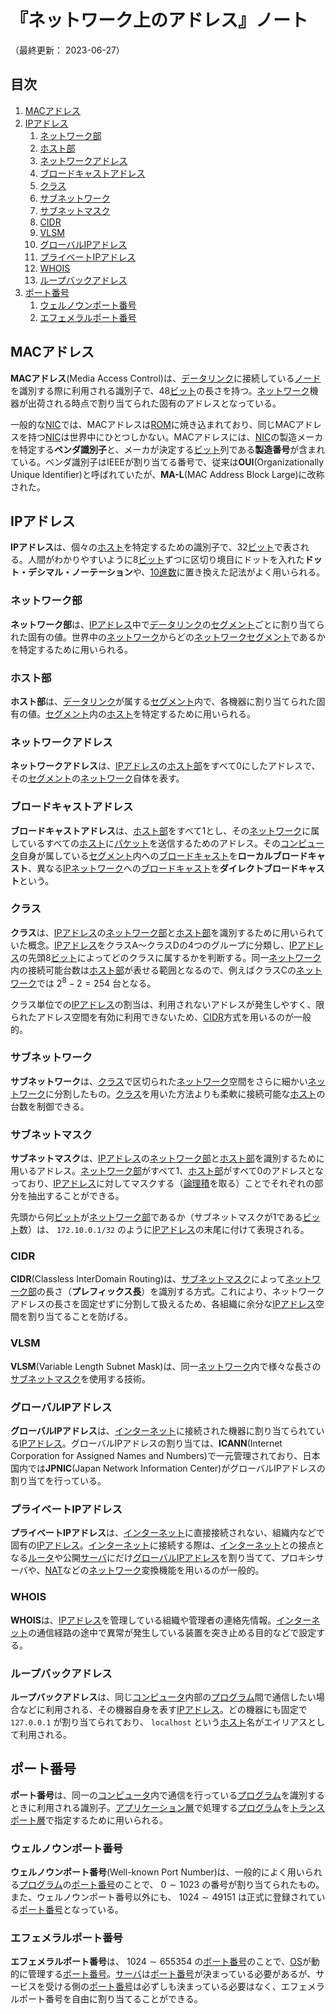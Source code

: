 # 『ネットワーク上のアドレス』ノート

（最終更新： 2023-06-27）


## 目次

1. [MACアドレス](#macアドレス)
1. [IPアドレス](#ipアドレス)
	1. [ネットワーク部](#ネットワーク部)
	1. [ホスト部](#ホスト部)
	1. [ネットワークアドレス](#ネットワークアドレス)
	1. [ブロードキャストアドレス](#ブロードキャストアドレス)
	1. [クラス](#クラス)
	1. [サブネットワーク](#サブネットワーク)
	1. [サブネットマスク](#サブネットマスク)
	1. [CIDR](#cidr)
	1. [VLSM](#vlsm)
	1. [グローバルIPアドレス](#グローバルipアドレス)
	1. [プライベートIPアドレス](#プライベートipアドレス)
	1. [WHOIS](#whois)
	1. [ループバックアドレス](#ループバックアドレス)
1. [ポート番号](#ポート番号)
	1. [ウェルノウンポート番号](#ウェルノウンポート番号)
	1. [エフェメラルポート番号](#エフェメラルポート番号)


## MACアドレス

**MACアドレス**(Media Access Control)は、[データリンク](./datalink_layer.md#データリンク)に接続している[ノード](./network.md#ノード)を識別する際に利用される識別子で、48[ビット](../../../basics/_/chapters/computer_and_number.md#ビット)の長さを持つ。[ネットワーク](./network.md#ネットワーク)機器が出荷される時点で割り当てられた固有のアドレスとなっている。

一般的な[NIC](./network.md#nic)では、MACアドレスは[ROM](../../../computer/hardware/_/chapters/memory.md#rom)に焼き込まれており、同じMACアドレスを持つ[NIC](./network.md#nic)は世界中にひとつしかない。MACアドレスには、[NIC](./network.md#nic)の製造メーカを特定する**ベンダ識別子**と、メーカが決定する[ビット](../../../basics/_/chapters/computer_and_number.md#ビット)列である**製造番号**が含まれている。ベンダ識別子はIEEEが割り当てる番号で、従来は**OUI**(Organizationally Unique Identifier)と呼ばれていたが、**MA-L**(MAC Address Block Large)に改称された。


## IPアドレス

**IPアドレス**は、個々の[ホスト](./network.md#ホスト)を特定するための識別子で、32[ビット](../../../basics/_/chapters/computer_and_number.md#ビット)で表される。人間がわかりやすいように8[ビット](../../../basics/_/chapters/computer_and_number.md#ビット)ずつに区切り境目にドットを入れた**ドット・デシマル・ノーテーション**や、[10進数](../../../basics/discrete_mathematics/_/chapters/radix.md#10進数)に置き換えた記法がよく用いられる。

### ネットワーク部

**ネットワーク部**は、[IPアドレス](#ipアドレス)中で[データリンク](./datalink_layer.md#データリンク)の[セグメント](./datalink_layer.md#セグメント)ごとに割り当てられた固有の値。世界中の[ネットワーク](./network.md#ネットワーク)からどの[ネットワーク](./network.md#ネットワーク)[セグメント](./datalink_layer.md#セグメント)であるかを特定するために用いられる。

### ホスト部

**ホスト部**は、[データリンク](./datalink_layer.md#データリンク)が属する[セグメント](./datalink_layer.md#セグメント)内で、各機器に割り当てられた固有の値。[セグメント](./datalink_layer.md#セグメント)内の[ホスト](./network.md#ホスト)を特定するために用いられる。

### ネットワークアドレス

**ネットワークアドレス**は、[IPアドレス](#ipアドレス)の[ホスト部](#ホスト部)をすべて0にしたアドレスで、その[セグメント](./datalink_layer.md#セグメント)の[ネットワーク](./network.md#ネットワーク)自体を表す。

### ブロードキャストアドレス

**ブロードキャストアドレス**は、[ホスト部](#ホスト部)をすべて1とし、その[ネットワーク](./network.md#ネットワーク)に属しているすべての[ホスト](./network.md#ホスト)に[パケット](./network.md#パケット)を送信するためのアドレス。その[コンピュータ](../../../computer/_/chapters/computer.md#コンピュータ)自身が属している[セグメント](./datalink_layer.md#セグメント)内への[ブロードキャスト](./network.md#ブロードキャスト)を**ローカルブロードキャスト**、異なる[IP](./internet_layer.md#ip)[ネットワーク](./network.md#ネットワーク)への[ブロードキャスト](./network.md#ブロードキャスト)を**ダイレクトブロードキャスト**という。

### クラス

**クラス**は、[IPアドレス](#ipアドレス)の[ネットワーク部](#ネットワーク部)と[ホスト部](#ホスト部)を識別するために用いられていた概念。[IPアドレス](#ipアドレス)をクラスA〜クラスDの4つのグループに分類し、[IPアドレス](#ipアドレス)の先頭8[ビット](../../../basics/_/chapters/computer_and_number.md#ビット)によってどのクラスに属するかを判断する。同一[ネットワーク](./network.md#ネットワーク)内の接続可能台数は[ホスト部](#ホスト部)が表せる範囲となるので、例えばクラスCの[ネットワーク](./network.md#ネットワーク)では $2^8 - 2 = 254$ 台となる。

クラス単位での[IPアドレス](#ipアドレス)の割当は、利用されないアドレスが発生しやすく、限られたアドレス空間を有効に利用できないため、[CIDR](#cidr)方式を用いるのが一般的。

### サブネットワーク

**サブネットワーク**は、[クラス](#クラス)で区切られた[ネットワーク](./network.md#ネットワーク)空間をさらに細かい[ネットワーク](./network.md#ネットワーク)に分割したもの。[クラス](#クラス)を用いた方法よりも柔軟に接続可能な[ホスト](./network.md#ホスト)の台数を制御できる。

### サブネットマスク

**サブネットマスク**は、[IPアドレス](#ipアドレス)の[ネットワーク部](#ネットワーク部)と[ホスト部](#ホスト部)を識別するために用いるアドレス。[ネットワーク部](#ネットワーク部)がすべて1、[ホスト部](#ホスト部)がすべて0のアドレスとなっており、[IPアドレス](#ipアドレス)に対してマスクする（[論理積](../../../basics/discrete_mathematics/_/chapters/logical_operation.md#and演算)を取る）ことでそれぞれの部分を抽出することができる。

先頭から何[ビット](../../../basics/_/chapters/computer_and_number.md#ビット)が[ネットワーク部](#ネットワーク部)であるか（サブネットマスクが1である[ビット](../../../basics/_/chapters/computer_and_number.md#ビット)数）は、 `172.10.0.1/32` のように[IPアドレス](#ipアドレス)の末尾に付けて表現される。

### CIDR

**CIDR**(Classless InterDomain Routing)は、[サブネットマスク](#サブネットマスク)によって[ネットワーク部](#ネットワーク部)の長さ（**プレフィックス長**）を識別する方式。これにより、ネットワークアドレスの長さを固定せずに分割して扱えるため、各組織に余分な[IPアドレス](#ipアドレス)空間を割り当てることを防げる。

### VLSM

**VLSM**(Variable Length Subnet Mask)は、同一[ネットワーク](./network.md#ネットワーク)内で様々な長さの[サブネットマスク](#サブネットマスク)を使用する技術。

### グローバルIPアドレス

**グローバルIPアドレス**は、[インターネット](./network.md#インターネット)に接続された機器に割り当てられている[IPアドレス](#ipアドレス)。グローバルIPアドレスの割り当ては、**ICANN**(Internet Corporation for Assigned Names and Numbers)で一元管理されており、日本国内では**JPNIC**(Japan Network Information Center)がグローバルIPアドレスの割り当てを行っている。

### プライベートIPアドレス

**プライベートIPアドレス**は、[インターネット](./network.md#インターネット)に直接接続されない、組織内などで固有の[IPアドレス](#ipアドレス)。[インターネット](./network.md#インターネット)に接続する際は、[インターネット](./network.md#インターネット)との接点となる[ルータ](./network_architecture.md#ルータ)や公開[サーバ](../../../computer/_/chapters/computer.md#サーバ)にだけ[グローバルIPアドレス](#グローバルipアドレス)を割り当てて、プロキシサーバや、[NAT](./internet_layer.md#nat)などの[ネットワーク](./network.md#ネットワーク)変換機能を用いるのが一般的。

### WHOIS

**WHOIS**は、[IPアドレス](#ipアドレス)を管理している組織や管理者の連絡先情報。[インターネット](./network.md#インターネット)の通信経路の途中で異常が発生している装置を突き止める目的などで設定する。

### ループバックアドレス

**ループバックアドレス**は、同じ[コンピュータ](../../../computer/_/chapters/computer.md#コンピュータ)内部の[プログラム](../../../programming/_/chapters/programming.md#プログラム)間で通信したい場合などに利用される、その機器自身を表す[IPアドレス](#ipアドレス)。どの機器にも固定で `127.0.0.1` が割り当てられており、 `localhost` という[ホスト](./network.md#ホスト)名がエイリアスとして利用される。


## ポート番号

**ポート番号**は、同一の[コンピュータ](../../../computer/_/chapters/computer.md#コンピュータ)内で通信を行っている[プログラム](../../../programming/_/chapters/programming.md#プログラム)を識別するときに利用される識別子。[アプリケーション層](./communication_protocol.md#アプリケーション層)で処理する[プログラム](../../../programming/_/chapters/programming.md#プログラム)を[トランスポート層](./communication_protocol.md#トランスポート層)で指定するために用いられる。

### ウェルノウンポート番号

**ウェルノウンポート番号**(Well-known Port Number)は、一般的によく用いられる[プログラム](../../../programming/_/chapters/programming.md#プログラム)の[ポート番号](#ポート番号)のことで、 $0 \sim 1023$ の番号が割り当てられたもの。また、ウェルノウンポート番号以外にも、 $1024 \sim 49151$ は正式に登録されている[ポート番号](#ポート番号)となっている。

### エフェメラルポート番号

**エフェメラルポート番号**は、 $1024 \sim 655354$ の[ポート番号](#ポート番号)のことで、[OS](../../../computer/software/_/chapters/operating_system.md#オペレーティングシステム)が動的に管理する[ポート番号](#ポート番号)。[サーバ](../../../computer/_/chapters/computer.md#サーバ)は[ポート番号](#ポート番号)が決まっている必要があるが、サービスを受ける側の[ポート番号](#ポート番号)は必ずしも決まっている必要はなく、エフェメラルポート番号を自由に割り当てることができる。

